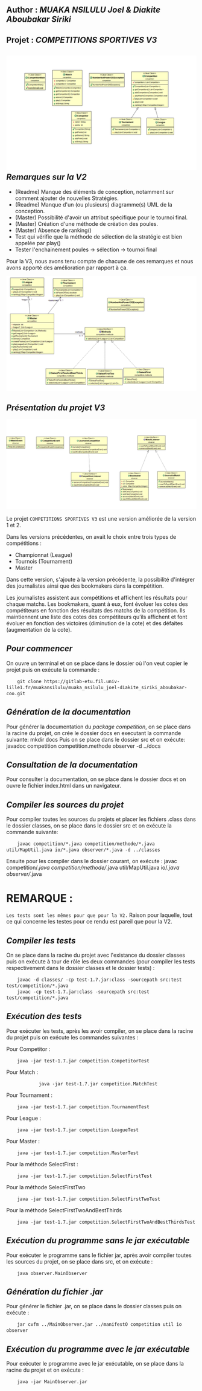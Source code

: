 Author : *MUAKA NSILULU Joel & Diakite Aboubakar Siriki*
----------------------------------------------------------------

Projet : *COMPETITIONS SPORTIVES V3*
-------------------------------------
![UML V1](diagram.png)
*Remarques sur la V2*
----------------------

- (Readme) Manque des éléments de conception, notamment sur comment ajouter de nouvelles Stratégies. 
- (Readme) Manque d'un (ou plusieurs) diagramme(s) UML de la conception.
- (Master) Possibilité d'avoir un attribut spécifique pour le tournoi final.
- (Master) Création d'une méthode de création des poules.
- (Master) Absence de ranking()
- Test qui vérifie que la méthode de sélection de la stratégie est bien appelée par play()
- Tester l'enchainement poules -> sélection -> tournoi final

Pour la V3, nous avons tenu compte de chacune de ces remarques et nous avons apporté des amélioration par rapport à ça.

![UML V2](master.png)

*Présentation du projet V3*
-----------------------------

![UML V3](observer.png)

Le projet `COMPETITIONS SPORTIVES V3` est une version améliorée de la version 1 et 2.

Dans les versions précédentes, on avait le choix entre trois types de compétitions :

- Championnat (League)
- Tournois (Tournament)
- Master

Dans cette version, s'ajoute à la version précédente, la possibilité d'intégrer des journalistes ainsi que des bookmakers dans la compétition.

Les journalistes assistent aux compétitions et affichent les résultats pour chaque matchs. Les bookmakers, quant à eux, font évoluer les cotes des compétiteurs en fonction des résultats des matchs de la compétition. Ils maintiennent une liste des cotes des compétiteurs qu’ils affichent et font évoluer en fonction des victoires (diminution de la cote) et des défaites (augmentation de la cote).

*Pour commencer*
------------------

On ouvre un terminal et on se place dans le dossier où l'on veut copier le projet puis on exécute la commande :

		git clone https://gitlab-etu.fil.univ-lille1.fr/muakansilulu/muaka_nsilulu_joel-diakite_siriki_aboubakar-coo.git


*Génération de la documentation*
-------------------------------

Pour générer la documentation du *package competition*, on se place dans la racine du projet, on crée le dossier docs en executant la commande suivante:
		mkdir docs
Puis on se place dans le dossier src et on exécute:
		javadoc competition competition.methode observer -d ../docs


*Consultation de la documentation*
-----------------------------------


Pour consulter la documentation, on se place dans le dossier docs et on ouvre le fichier index.html dans un navigateur.

*Compiler les sources du projet*
----------------------------------

Pour compiler toutes les sources du projets et placer les fichiers .class dans le dossier classes, on se place dans le dossier src et on exécute la commande suivante:

		javac competition/*.java competition/methode/*.java util/MapUtil.java io/*.java observer/*.java -d ../classes
Ensuite pour les compiler dans le dossier courant, on exécute :
		javac competition/*.java competition/methode/*.java util/MapUtil.java io/*.java observer/*.java



# REMARQUE :

`Les tests sont les mêmes pour que pour la V2.` Raison pour laquelle, tout ce qui concerne les testes pour ce rendu est pareil que pour la V2.


*Compiler les tests*
----------------------

On se place dans la racine du projet avec l'existance du dossier classes puis on exécute à tour de rôle les deux commandes (pour compiler les tests respectivement dans le dossier classes et le dossier tests) :

		javac -d classes/ -cp test-1.7.jar:class -sourcepath src:test test/competition/*.java
		javac -cp test-1.7.jar:class -sourcepath src:test test/competition/*.java


*Exécution des tests*
-----------------------

Pour exécuter les tests, après les avoir compiler, on se place dans la racine du projet puis on exécute les commandes suivantes :

Pour Competitor :

		java -jar test-1.7.jar competition.CompetitorTest

Pour Match :

                java -jar test-1.7.jar competition.MatchTest

Pour Tournament :

		java -jar test-1.7.jar competition.TournamentTest

Pour League :

		java -jar test-1.7.jar competition.LeagueTest

Pour Master :

		java -jar test-1.7.jar competition.MasterTest

Pour la méthode SelectFirst :

		java -jar test-1.7.jar competition.SelectFirstTest

Pour la méthode SelectFirstTwo

		java -jar test-1.7.jar competition.SelectFirstTwoTest

Pour la méthode SelectFirstTwoAndBestThirds

		java -jar test-1.7.jar competition.SelectFirstTwoAndBestThirdsTest



*Exécution du programme sans le jar exécutable*
------------------------------------------------

Pour exécuter le programme sans le fichier jar, après avoir compiler toutes les sources du projet, on se place dans src, et on exécute :

		java observer.MainObserver

*Génération du fichier .jar*
-----------------------------
Pour générer le fichier .jar, on se place dans le dossier classes puis on exécute :

		jar cvfm ../MainObserver.jar ../manifestO competition util io observer


*Exécution du programme avec le jar exécutable*
------------------------------------------------
Pour exécuter le programme avec le jar exécutable, on se place dans la racine du projet et on exécute :

		java -jar MainObserver.jar


